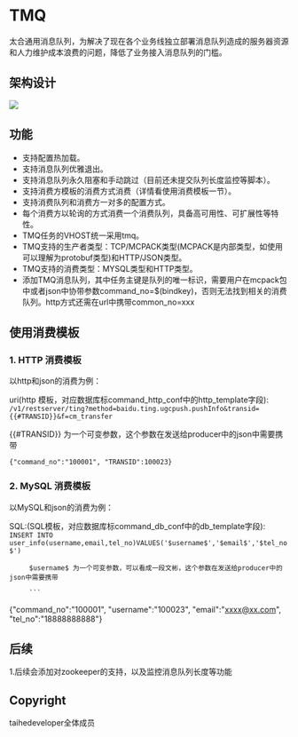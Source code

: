 # TMQ
太合通用消息队列，为解决了现在各个业务线独立部署消息队列造成的服务器资源和人力维护成本浪费的问题，降低了业务接入消息队列的门槛。

## 架构设计
![](https://github.com/taihedeveloper/tmq/blob/master/design/tmq.png)
## 功能
* 支持配置热加载。
* 支持消息队列优雅退出。
* 支持消息队列永久阻塞和手动跳过（目前还未提交队列长度监控等脚本）。
* 支持消费方模板的消费方式消费（详情看使用消费模板一节）。
* 支持消费队列和消费方一对多的配置方式。
* 每个消费方以轮询的方式消费一个消费队列，具备高可用性、可扩展性等特性。
* TMQ任务的VHOST统一采用tmq。
* TMQ支持的生产者类型：TCP/MCPACK类型(MCPACK是内部类型，如使用可以理解为protobuf类型)和HTTP/JSON类型。
* TMQ支持的消费类型：MYSQL类型和HTTP类型。
* 添加TMQ消息队列，其中任务主键是队列的唯一标识，需要用户在mcpack包中或者json中协带参数command_no=$(bindkey)，否则无法找到相关的消费队列。http方式还需在url中携带common_no=xxx

## 使用消费模板

### 1. HTTP 消费模板
以http和json的消费为例：

 uri(http 模板，对应数据库标command_http_conf中的http_template字段): 
     ```
         /v1/restserver/ting?method=baidu.ting.ugcpush.pushInfo&transid={{#TRANSID}}&f=cm_transfer 
         ```

{{#TRANSID}} 为一个可变参数，这个参数在发送给producer中的json中需要携带

```
{"command_no":"100001", "TRANSID":100023}
```

### 2. MySQL 消费模板
以MySQL和json的消费为例：

 SQL:(SQL模板，对应数据库标command_db_conf中的db_template字段): 
     ```
         INSERT INTO user_info(username,email,tel_no)VALUES('$username$','$email$','$tel_no$')
         ```

         $username$ 为一个可变参数，可以看成一段文彬，这个参数在发送给producer中的json中需要携带

         ```
{"command_no":"100001", "username":"100023", "email":"xxxx@xx.com", "tel_no":"18888888888"}

## 后续
1.后续会添加对zookeeper的支持，以及监控消息队列长度等功能

## Copyright
taihedeveloper全体成员

